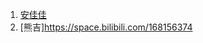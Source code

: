 1. [安佳佳](https://space.bilibili.com/410110370?spm_id_from=333.337.0.0)
2. [熊吉]https://space.bilibili.com/168156374

